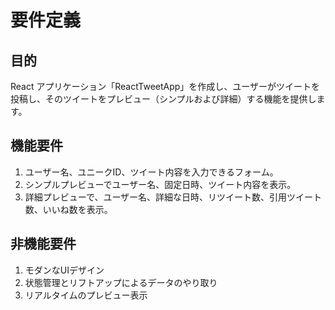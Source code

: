 # 要件定義

## 目的
React アプリケーション「ReactTweetApp」を作成し、ユーザーがツイートを投稿し、そのツイートをプレビュー（シンプルおよび詳細）する機能を提供します。

## 機能要件
1. ユーザー名、ユニークID、ツイート内容を入力できるフォーム。
2. シンプルプレビューでユーザー名、固定日時、ツイート内容を表示。
3. 詳細プレビューで、ユーザー名、詳細な日時、リツイート数、引用ツイート数、いいね数を表示。

## 非機能要件
1. モダンなUIデザイン
2. 状態管理とリフトアップによるデータのやり取り
3. リアルタイムのプレビュー表示
